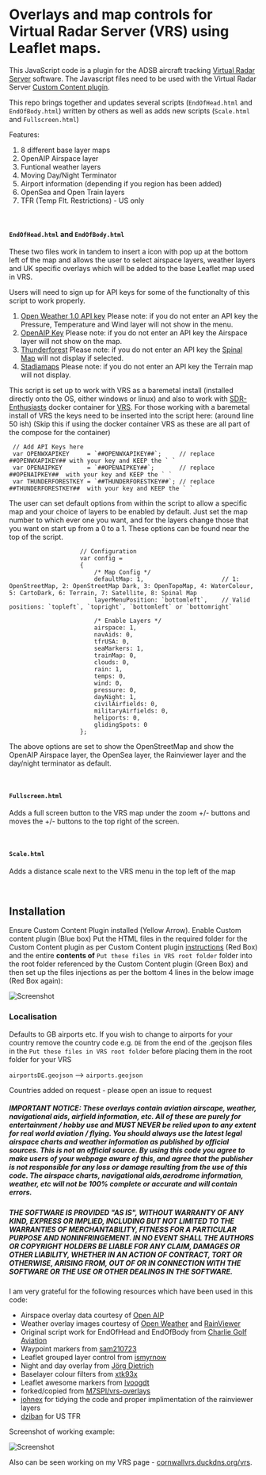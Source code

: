 # Overlays and map controls for Virtual Radar Server (VRS) using Leaflet maps.

This JavaScript code is a plugin for the ADSB aircraft tracking [Virtual Radar Server](http://www.virtualradarserver.co.uk) software. The Javascript files need to be used with the Virtual Radar Server [Custom Content plugin](http://www.virtualradarserver.co.uk/Documentation/CustomContent/Default.aspx).

This repo brings together and updates several scripts (`EndOfHead.html` and `EndOfBody.html`) written by others as well as adds new scripts (`Scale.html` and `Fullscreen.html`)  

Features:
1) 8 different base layer maps
2) OpenAIP Airspace layer
3) Funtional weather layers
4) Moving Day/Night Terminator
5) Airport information (depending if you region has been added)
6) OpenSea and Open Train layers
7) TFR (Temp Flt. Restrictions) - US only

&nbsp; 

#### `EndOfHead.html` and `EndOfBody.html`

These two files work in tandem to insert a icon with pop up at the bottom left of the map and allows the user to select airspace layers, weather layers and UK specific overlays which will be added to the base Leaflet map used in VRS.

Users will need to sign up for API keys for some of the functionalty of this script to work properly.
1) [Open Weather 1.0 API key](https://openweathermap.org/api/weathermaps) Please note: if you do not enter an API key the Pressure, Temperature and Wind layer will not show in the menu.
2) [OpenAIP Key](https://www.openaip.net/) Please note: if you do not enter an API key the Airspace layer will not show on the map.
3) [Thunderforest](https://www.thunderforest.com/) Please note: if you do not enter an API key the [Spinal Map](https://www.thunderforest.com/maps/spinal-map/) will not display if selected.
4) [Stadiamaps](https://client.stadiamaps.com/accounts/login/) Please note: if you do not enter an API key the Terrain map will not display.

This script is set up to work with VRS as a baremetal install (installed directly onto the OS, either windows or linux) and also to work with [SDR-Enthusiasts](https://github.com/sdr-enthusiasts) docker container for [VRS](https://github.com/sdr-enthusiasts/docker-virtualradarserver). For those working with a baremetal install of VRS the keys need to be inserted into the script here: (around line 50 ish) (Skip this if using the docker container VRS as these are all part of the compose for the container)

````
 // Add API Keys here
 var OPENWXAPIKEY     = `##OPENWXAPIKEY##`;     // replace ##OPENWXAPIKEY## with your key and KEEP the ` `
 var OPENAIPKEY       = `##OPENAIPKEY##`;       // replace ##OPENAIPKEY##  with your key and KEEP the ` `
 var THUNDERFORESTKEY = `##THUNDERFORESTKEY##`; // replace ##THUNDERFORESTKEY##  with your key and KEEP the ` `
````

The user can set default options from within the script to allow a specific map and your choice of layers to be enabled by default. Just set the map number to which ever one you want, and for the layers change those that you want on start up from a 0 to a 1. These options can be found near the top of the script.

````
                    // Configuration
                    var config =
                    {
                        /* Map Config */
                        defaultMap: 1,                      // 1: OpenStreetMap, 2: OpenStreetMap Dark, 3: OpenTopoMap, 4: WaterColour, 5: CartoDark, 6: Terrain, 7: Satellite, 8: Spinal Map
                        layerMenuPosition: `bottomleft`,    // Valid positions: `topleft`, `topright`, `bottomleft` or `bottomright`

                        /* Enable Layers */
                        airspace: 1,
                        navAids: 0,
                        tfrUSA: 0,
                        seaMarkers: 1,
                        trainMap: 0,
                        clouds: 0,
                        rain: 1,
                        temps: 0,
                        wind: 0,
                        pressure: 0,
                        dayNight: 1,
                        civilAirfields: 0,
                        militaryAirfields: 0,
                        heliports: 0,
                        glidingSpots: 0
                    };
````

The above options are set to show the OpenStreetMap and show the OpenAIP Airspace layer, the OpenSea layer, the Rainviewer layer and the day/night terminator as default.  

&nbsp; 

#### `Fullscreen.html`

Adds a full screen button to the VRS map under the zoom +/- buttons and moves the +/- buttons to the top right of the screen.

&nbsp; 

#### `Scale.html`

Adds a distance scale next to the VRS menu in the top left of the map

&nbsp; 

## Installation

Ensure Custom Content Plugin installed (Yellow Arrow). Enable Custom content plugin (Blue box) Put the HTML files in the required folder for the Custom Content plugin as per Custom Content plugin [instructions](https://www.virtualradarserver.co.uk/Documentation/CustomContent/Default.aspx) (Red Box) and the entire __contents of__ `Put these files in VRS root folder` folder into the root folder referenced by the Custom Content plugin (Green Box) and then set up the files injections as per the bottom 4 lines in the below image (Red Box again):

![Screenshot](customcontentoptions2.jpeg)

### Localisation

Defaults to GB airports etc. If you wish to change to airports for your country remove the country code  e.g. `DE` from the end of the .geojson files in the `Put these files in VRS root folder` before placing them in the root folder for your VRS

`airportsDE.geojson` --> `airports.geojson`

Countries added on request - please open an issue to request

##### IMPORTANT NOTICE: These overlays contain aviation airscape, weather, navigational aids, airfield information, etc. All of these are purely for entertainment / hobby use and MUST NEVER be relied upon to any extent for real world aviation / flying. You should always use the latest legal airspace charts and weather information as published by official sources. This is not an official source. By using this code you agree to make users of your webpage aware of this, and agree that the publisher is not responsible for any loss or damage resulting from the use of this code. The airspace charts, navigational aids,aerodrome information, weather, etc will not be 100% complete or accurate and will contain errors.

##### THE SOFTWARE IS PROVIDED "AS IS", WITHOUT WARRANTY OF ANY KIND, EXPRESS OR IMPLIED, INCLUDING BUT NOT LIMITED TO THE WARRANTIES OF MERCHANTABILITY, FITNESS FOR A PARTICULAR PURPOSE AND NONINFRINGEMENT. IN NO EVENT SHALL THE AUTHORS OR COPYRIGHT HOLDERS BE LIABLE FOR ANY CLAIM, DAMAGES OR OTHER LIABILITY, WHETHER IN AN ACTION OF CONTRACT, TORT OR OTHERWISE, ARISING FROM, OUT OF OR IN CONNECTION WITH THE SOFTWARE OR THE USE OR OTHER DEALINGS IN THE SOFTWARE.

I am very grateful for the following resources which have been used in this code:

- Airspace overlay data courtesy of [Open AIP](http://www.openaip.net)
- Weather overlay images courtesy of [Open Weather](https://openweathermap.org) and [RainViewer](https://www.rainviewer.com/)
- Original script work for EndOfHead and EndOfBody from [Charlie Golf Aviation](https://www.youtube.com/channel/UCcy9zUttQEi-yRMEXTtBpRg)
- Waypoint markers from [sam210723](https://github.com/sam210723/vrs-waypoints)
- Leaflet grouped layer control from [ismyrnow](https://github.com/ismyrnow/leaflet-groupedlayercontrol)
- Night and day overlay from [Jörg Dietrich](http://joergdietrich.github.io/Leaflet.Terminator/)
- Baselayer colour filters from [xtk93x](https://github.com/xtk93x/Leaflet.TileLayer.ColorFilter.git)
- Leaflet awesome markers from [Ivoogdt](https://github.com/lvoogdt/Leaflet.awesome-markers)
- forked/copied from [M7SPI/vrs-overlays](https://github.com/M7SPI/vrs-overlays)
- [johnex](https://github.com/Johnex) for tidying the code and proper implimentation of the rainviewer layers
- [dziban](https://github.com/dziban303) for US TFR

Screenshot of working example:

![Screenshot](screenshot.jpeg)

Also can be seen working on my VRS page - [cornwallvrs.duckdns.org/vrs](https://www.cornwallvrs.duckdns.org/vrs).

